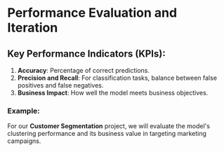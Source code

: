 # Performance Evaluation and Iteration

## Key Performance Indicators (KPIs):
1. **Accuracy**: Percentage of correct predictions.
2. **Precision and Recall**: For classification tasks, balance between false positives and false negatives.
3. **Business Impact**: How well the model meets business objectives.

### Example:
For our **Customer Segmentation** project, we will evaluate the model's clustering performance and its business value in targeting marketing campaigns.
